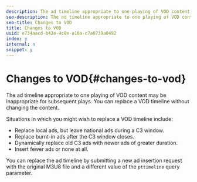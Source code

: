 ```yaml
---
description: The ad timeline appropriate to one playing of VOD content may be inappropriate for subsequent plays. You can replace a VOD timeline without changing the content.
seo-description: The ad timeline appropriate to one playing of VOD content may be inappropriate for subsequent plays. You can replace a VOD timeline without changing the content.
seo-title: Changes to VOD
title: Changes to VOD
uuid: e734aacd-b42e-4c8e-a16a-c7a0739a0492
index: y
internal: n
snippet: y
---
```


# Changes to VOD{#changes-to-vod}

The ad timeline appropriate to one playing of VOD content may be inappropriate for subsequent plays. You can replace a VOD timeline without changing the content.

Situations in which you might wish to replace a VOD timeline include:

* Replace local ads, but leave national ads during a C3 window. 
* Replace burnt-in ads after the C3 window closes. 
* Dynamically replace old C3 ads with newer ads of greater duration. 
* Insert fewer ads or none at all.

You can replace the ad timeline by submitting a new ad insertion request with the original M3U8 file and a different value of the `pttimeline` query parameter. 
